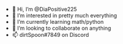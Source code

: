 - 👋 Hi, I’m @DiaPositive225
- 👀 I’m interested in pretty much everything 
- 🌱 I’m currently learning math/python
- 💞️ I’m looking to collaborate on anything
- 📫 dirtSpoon#7849 on Discord

<!---
DiaPositive225/DiaPositive225 is a ✨ special ✨ repository because its `README.md` (this file) appears on your GitHub profile.
You can click the Preview link to take a look at your changes.
--->
